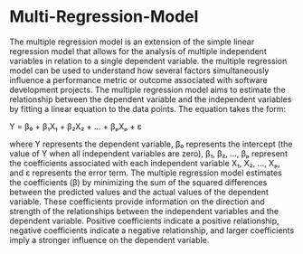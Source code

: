 # Multi-Regression-Model
The multiple regression model is an extension of the simple linear regression model that allows for the analysis of multiple independent variables in relation to a single dependent variable. 
the multiple regression model can be used to understand how several factors simultaneously influence a performance metric or outcome associated with software development projects.
The multiple regression model aims to estimate the relationship between the dependent variable and the independent variables by fitting a linear equation to the data points. The equation takes the form:

Y = β₀ + β₁X₁ + β₂X₂ + ... + βₚXₚ + ɛ

where Y represents the dependent variable, β₀ represents the intercept (the value of Y when all independent variables are zero), β₁, β₂, ..., βₚ represent the coefficients associated with each independent variable X₁, X₂, ..., Xₚ, and ɛ represents the error term.
The multiple regression model estimates the coefficients (β) by minimizing the sum of the squared differences between the predicted values and the actual values of the dependent variable. These coefficients provide information on the direction and strength of the relationships between the independent variables and the dependent variable. Positive coefficients indicate a positive relationship, negative coefficients indicate a negative relationship, and larger coefficients imply a stronger influence on the dependent variable.
